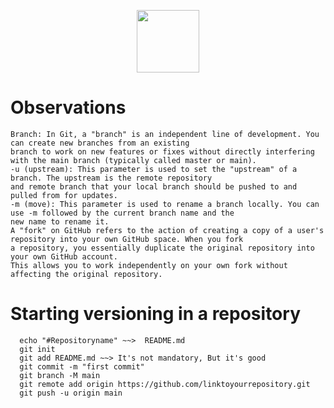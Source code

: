 <p align="center">
  <img src="https://cdn.jsdelivr.net/gh/devicons/devicon/icons/git/git-original.svg" width="100" height="100" />
</p>

# Observations

````
Branch: In Git, a "branch" is an independent line of development. You can create new branches from an existing
branch to work on new features or fixes without directly interfering with the main branch (typically called master or main).
-u (upstream): This parameter is used to set the "upstream" of a branch. The upstream is the remote repository
and remote branch that your local branch should be pushed to and pulled from for updates.
-m (move): This parameter is used to rename a branch locally. You can use -m followed by the current branch name and the
new name to rename it.
A "fork" on GitHub refers to the action of creating a copy of a user's repository into your own GitHub space. When you fork
a repository, you essentially duplicate the original repository into your own GitHub account.
This allows you to work independently on your own fork without affecting the original repository.

````



# Starting versioning in a repository

````
  echo "#Repositoryname" ~~>  README.md
  git init
  git add README.md ~~> It's not mandatory, But it's good
  git commit -m "first commit"
  git branch -M main 
  git remote add origin https://github.com/linktoyourrepository.git
  git push -u origin main
````

